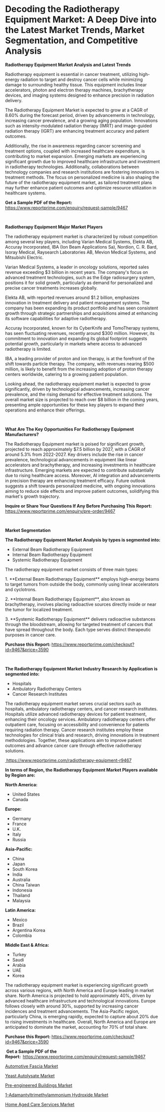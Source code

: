 <p><h1>Decoding the Radiotherapy Equipment Market: A Deep Dive into the Latest Market Trends, Market Segmentation, and Competitive Analysis</h1></p><p><strong>Radiotherapy Equipment Market Analysis and Latest Trends</strong></p>
<p><p>Radiotherapy equipment is essential in cancer treatment, utilizing high-energy radiation to target and destroy cancer cells while minimizing damage to surrounding healthy tissue. This equipment includes linear accelerators, photon and electron therapy machines, brachytherapy devices, and imaging systems designed to enhance precision in radiation delivery. </p><p>The Radiotherapy Equipment Market is expected to grow at a CAGR of 8.60% during the forecast period, driven by advancements in technology, increasing cancer prevalence, and a growing aging population. Innovations such as intensity-modulated radiation therapy (IMRT) and image-guided radiation therapy (IGRT) are enhancing treatment accuracy and patient outcomes. </p><p>Additionally, the rise in awareness regarding cancer screening and treatment options, coupled with increased healthcare expenditure, is contributing to market expansion. Emerging markets are experiencing significant growth due to improved healthcare infrastructure and investment in radiotherapy technologies. Additionally, collaborations between technology companies and research institutions are fostering innovations in treatment methods. The focus on personalized medicine is also shaping the future of the radiotherapy equipment market, as tailored treatment plans may further enhance patient outcomes and optimize resource utilization in healthcare systems.</p></p>
<p><strong>Get a Sample PDF of the Report:&nbsp;</strong> <a href="https://www.reportprime.com/enquiry/request-sample/9467">https://www.reportprime.com/enquiry/request-sample/9467</a></p>
<p>&nbsp;</p>
<p><strong>Radiotherapy Equipment Major Market Players</strong></p>
<p><p>The radiotherapy equipment market is characterized by robust competition among several key players, including Varian Medical Systems, Elekta AB, Accuray Incorporated, IBA (Ion Beam Applications Sa), Nordion, C. R. Bard, Isoray Medical, Raysearch Laboratories AB, Mevion Medical Systems, and Mitsubishi Electric. </p><p>Varian Medical Systems, a leader in oncology solutions, reported sales revenue exceeding $3 billion in recent years. The company's focus on advanced treatment technologies, such as the Edge radiosurgery system, positions it for solid growth, particularly as demand for personalized and precise cancer treatments increases globally.</p><p>Elekta AB, with reported revenues around $1.2 billion, emphasizes innovation in treatment delivery and patient management systems. The company has been expanding its product portfolio and has seen consistent growth through strategic partnerships and acquisitions aimed at enhancing its software capabilities for adaptive radiotherapy.</p><p>Accuray Incorporated, known for its CyberKnife and TomoTherapy systems, has seen fluctuating revenues, recently around $300 million. However, its commitment to innovation and expanding its global footprint suggests potential growth, particularly in markets where access to advanced radiotherapy is limited.</p><p>IBA, a leading provider of proton and ion therapy, is at the forefront of the shift towards particle therapy. The company, with revenues nearing $500 million, is likely to benefit from the increasing adoption of proton therapy centers worldwide, catering to a growing patient population.</p><p>Looking ahead, the radiotherapy equipment market is expected to grow significantly, driven by technological advancements, increasing cancer prevalence, and the rising demand for effective treatment solutions. The overall market size is projected to reach over $8 billion in the coming years, presenting ample opportunities for these key players to expand their operations and enhance their offerings.</p></p>
<p>&nbsp;</p>
<p><strong>What Are The Key Opportunities For Radiotherapy Equipment Manufacturers?</strong></p>
<p><p>The Radiotherapy Equipment market is poised for significant growth, projected to reach approximately $7.5 billion by 2027, with a CAGR of around 5.3% from 2022-2027. Key drivers include the rise in cancer prevalence, technological advancements in equipment like linear accelerators and brachytherapy, and increasing investments in healthcare infrastructure. Emerging markets are expected to contribute substantially due to rising healthcare access. Moreover, AI integration and advancements in precision therapy are enhancing treatment efficacy. Future outlook suggests a shift towards personalized medicine, with ongoing innovations aiming to reduce side effects and improve patient outcomes, solidifying this market's growth trajectory.</p></p>
<p><strong>Inquire or Share Your Questions If Any Before Purchasing This Report:</strong> <a href="https://www.reportprime.com/enquiry/pre-order/9467">https://www.reportprime.com/enquiry/pre-order/9467</a></p>
<p>&nbsp;</p>
<p><strong>Market Segmentation</strong></p>
<p><strong>The Radiotherapy Equipment Market Analysis by types is segmented into:</strong></p>
<p><ul><li>External Beam Radiotherapy Equipment</li><li>Internal Beam Radiotherapy Equipment</li><li>Systemic Radiotherapy Equipment</li></ul></p>
<p><p>The radiotherapy equipment market consists of three main types: </p><p>1. **External Beam Radiotherapy Equipment** employs high-energy beams to target tumors from outside the body, commonly using linear accelerators and cyclotrons.</p><p>  </p><p>2. **Internal Beam Radiotherapy Equipment**, also known as brachytherapy, involves placing radioactive sources directly inside or near the tumor for localized treatment.</p><p>3. **Systemic Radiotherapy Equipment** delivers radioactive substances through the bloodstream, allowing for targeted treatment of cancers that have spread throughout the body. Each type serves distinct therapeutic purposes in cancer care.</p></p>
<p><strong>Purchase this Report:&nbsp;</strong><a href="https://www.reportprime.com/checkout?id=9467&price=3590">https://www.reportprime.com/checkout?id=9467&price=3590</a></p>
<p>&nbsp;</p>
<p><strong>The Radiotherapy Equipment Market Industry Research by Application is segmented into:</strong></p>
<p><ul><li>Hospitals</li><li>Ambulatory Radiotherapy Centers</li><li>Cancer Research Institutes</li></ul></p>
<p><p>The radiotherapy equipment market serves crucial sectors such as hospitals, ambulatory radiotherapy centers, and cancer research institutes. Hospitals utilize advanced radiotherapy devices for patient treatment, enhancing their oncology services. Ambulatory radiotherapy centers offer outpatient care, focusing on accessibility and convenience for patients requiring radiation therapy. Cancer research institutes employ these technologies for clinical trials and research, driving innovations in treatment methodologies. Together, these applications aim to improve patient outcomes and advance cancer care through effective radiotherapy solutions.</p></p>
<p><a href="https://www.reportprime.com/radiotherapy-equipment-r9467">&nbsp;https://www.reportprime.com/radiotherapy-equipment-r9467</a></p>
<p><strong>In terms of Region, the Radiotherapy Equipment Market Players available by Region are:</strong></p>
<p>
    <p> <strong> North America: </strong>
        <ul>
            <li>United States</li>
            <li>Canada</li>
        </ul>
        </p> 
    <p> <strong> Europe: </strong>
        <ul>
            <li>Germany</li>
            <li>France</li>
            <li>U.K.</li>
            <li>Italy</li>
            <li>Russia</li>
        </ul>
        </p> 
    <p> <strong> Asia-Pacific: </strong>
        <ul>
            <li>China</li>
            <li>Japan</li>
            <li>South Korea</li>
            <li>India</li>
            <li>Australia</li>
            <li>China Taiwan</li>
            <li>Indonesia</li>
            <li>Thailand</li>
            <li>Malaysia</li>
        </ul>
        </p> 
    <p> <strong> Latin America: </strong>
        <ul>
            <li>Mexico</li>
            <li>Brazil</li>
            <li>Argentina Korea</li>
            <li>Colombia</li>
        </ul>
        </p> 
    <p> <strong> Middle East & Africa: </strong>
        <ul>
            <li>Turkey</li>
            <li>Saudi</li>
            <li>Arabia</li>
            <li>UAE</li>
            <li>Korea</li>
        </ul>
    </p>
    </p>
<p><p>The radiotherapy equipment market is experiencing significant growth across various regions, with North America and Europe leading in market share. North America is projected to hold approximately 40%, driven by advanced healthcare infrastructure and technological innovations. Europe follows closely with around 30%, supported by increasing cancer incidences and treatment advancements. The Asia-Pacific region, particularly China, is emerging rapidly, expected to capture about 20% due to rising investments in healthcare. Overall, North America and Europe are anticipated to dominate the market, accounting for 70% of total share.</p></p>
<p><strong>Purchase this Report: </strong><a href="https://www.reportprime.com/checkout?id=9467&price=3590">https://www.reportprime.com/checkout?id=9467&price=3590</a></p>
<p>&nbsp;<strong>Get a Sample PDF of the Report:&nbsp;&nbsp;</strong><a href="https://www.reportprime.com/enquiry/request-sample/9467">https://www.reportprime.com/enquiry/request-sample/9467</a></p>
<p><strong></strong></p>
<p><p><a href="https://www.linkedin.com/pulse/automotive-fascia-market-forecasts-trends-impact-analysis-wau0e?trackingId=YGF7DJlKTPej0VG4BAIvYg%3D%3D">Automotive Fascia Market</a></p><p><a href="https://issuu.com/reportprime-2/docs/yeast-autolysate-market-size-2030.p_87e652adcff5a0">Yeast Autolysate Market</a></p><p><a href="https://medium.com/@michaclxzdf/the-pre-engineered-buildings-market-decisions-are-mostly-driven-by-resource-optimization-and-7f4ee85658be">Pre-engineered Buildings Market</a></p><p><a href="https://medium.com/@michaclxzdf/the-global-1-adamantyltrimethylammonium-hydroxide-market-is-projected-to-experience-an-annual-773585f40eb5">1-Adamantyltrimethylammonium Hydroxide Market</a></p><p><a href="https://www.linkedin.com/pulse/global-perspectives-home-aged-care-services-market-trends-smxse?trackingId=7CiIsTabRJC6c%2FrezMs5EA%3D%3D">Home Aged Care Services Market</a></p></p>